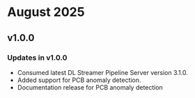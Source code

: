 # August 2025

## v1.0.0

### Updates in v1.0.0
- Consumed latest DL Streamer Pipeline Server version 3.1.0.
- Added support for PCB anomaly detection.
- Documentation release for PCB anomaly detection